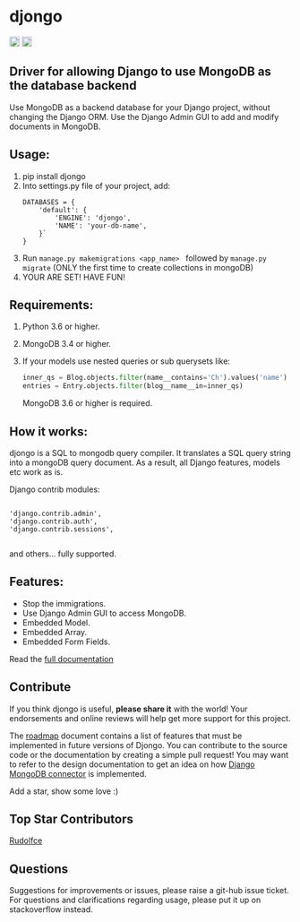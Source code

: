 <h1>djongo</h1>

<a href="https://opensource.org/licenses/BSD-3-Clause"><img src="https://img.shields.io/badge/License-BSD%203--Clause-blue.svg" alt="BSD3" height="18"></a>
<a href="https://badge.fury.io/py/djongo"><img src="https://badge.fury.io/py/djongo.svg" alt="PyPI version" height="18"></a>

<h2>Driver for allowing Django to use MongoDB as the database backend</h2>


Use MongoDB as a backend database for your Django project, without changing the Django ORM. Use the Django Admin GUI to add and modify documents in MongoDB. 

<h2>Usage:</h2>
<ol>
<li> pip install djongo </li>
<li> Into settings.py file of your project, add: 

``` 
DATABASES = {
    'default': {
        'ENGINE': 'djongo',
        'NAME': 'your-db-name',
    }`
}
```
</li>   
   <li> Run <code>manage.py makemigrations &ltapp_name&gt </code> followed by <code>manage.py migrate</code> (ONLY the first time to create collections in mongoDB) </li>
   <li> YOUR ARE SET! HAVE FUN! </li>
</ol>
<h2>Requirements:</h2>

  1. Python 3.6 or higher.
  2. MongoDB 3.4 or higher.
  3. If your models use nested queries or sub querysets like:
  
      ```python
      inner_qs = Blog.objects.filter(name__contains='Ch').values('name')
      entries = Entry.objects.filter(blog__name__in=inner_qs)
      ```
     MongoDB 3.6 or higher is required.


<h2>How it works:</h2>

djongo is a SQL to mongodb query compiler. It translates a SQL query string into a mongoDB query document. As a result, all Django features, models etc work as is.
  
  Django contrib modules: 
<pre><code>  
'django.contrib.admin',
'django.contrib.auth',    
'django.contrib.sessions',

</code></pre>
 and others... fully supported.

<h2>Features:</h2>

  * Stop the immigrations.  
  * Use Django Admin GUI to access MongoDB.  
  * Embedded Model.
  * Embedded Array.
  * Embedded Form Fields.
  
  Read the [full documentation](https://nesdis.github.io/djongo/)
  
## Contribute
 
 If you think djongo is useful, **please share it** with the world! Your endorsements and online reviews will help get more support for this project.
  
 The [roadmap](https://nesdis.github.io/djongo/roadmap/) document contains a list of features that must be implemented in future versions of Djongo. You can contribute to the source code or the documentation by creating a simple pull request! You may want to refer to the design documentation to get an idea on how [Django MongoDB connector](https://nesdis.github.io/djongo/django-mongodb-connector-design-document/) is implemented.
 
 Add a star, show some love :) 
 
## Top Star Contributors

[Rudolfce](https://github.com/rudolfce)


 <h2>Questions</h2>
 
   Suggestions for improvements or issues, please raise a git-hub issue ticket. For questions and clarifications regarding usage, please put it up on stackoverflow instead. 
   
